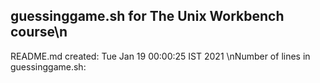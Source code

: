 ## guessinggame.sh for The Unix Workbench course\n
README.md created: Tue Jan 19 00:00:25 IST 2021
\nNumber of lines in guessinggame.sh: 